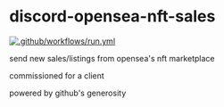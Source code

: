 # discord-opensea-nft-sales

[![.github/workflows/run.yml](https://github.com/rssnyder/discord-opensea-nft-sales/actions/workflows/run.yml/badge.svg)](https://github.com/rssnyder/discord-opensea-nft-sales/actions/workflows/run.yml)

send new sales/listings from opensea's nft marketplace

commissioned for a client

powered by github's generosity
